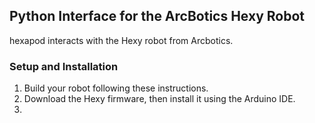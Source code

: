 ## Python Interface for the ArcBotics Hexy Robot

hexapod interacts with the Hexy robot from Arcbotics.

### Setup and Installation

1. Build your robot following these instructions.
2. Download the Hexy firmware, then install it using the Arduino IDE.
3. 
